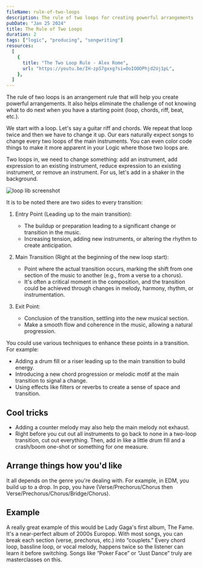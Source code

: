 ```yaml
---
fileName: rule-of-two-loops
description: The rule of two loops for creating powerful arrangements
pubDate: "Jan 25 2024"
title: The Rule of Two Loops
duration: 2
tags: ["logic", "producing", "songwriting"]
resources:
  [
    {
      title: "The Two Loop Rule - Alex Rome",
      url: "https://youtu.be/IH-zpS7gxxg?si=OoIOOOPhjd2Uj1pL",
    },
  ]
---
```


The rule of two loops is an arrangement rule that will help you create powerful arrangements. It also helps eliminate the challenge of not knowing what to do next when you have a starting point (loop, chords, riff, beat, etc.).

We start with a loop. Let's say a guitar riff and chords. We repeat that loop twice and then we have to change it up. Our ears naturally expect songs to change every two loops of the main instruments. You can even color code things to make it more apparent in your Logic where those two loops are.

Two loops in, we need to change something: add an instrument, add expression to an existing instrument, reduce expression to an existing instrument, or remove an instrument. For us, let's add in a shaker in the background.

![loop lib screenshot](/blog/rule-of-two-loops/loops-pic.png)

It is to be noted there are two sides to every transition:

1. Entry Point (Leading up to the main transition):

   - The buildup or preparation leading to a significant change or transition in the music.
   - Increasing tension, adding new instruments, or altering the rhythm to create anticipation.

2. Main Transition (Right at the beginning of the new loop start):

   - Point where the actual transition occurs, marking the shift from one section of the music to another (e.g., from a verse to a chorus).
   - It's often a critical moment in the composition, and the transition could be achieved through changes in melody, harmony, rhythm, or instrumentation.

3. Exit Point:
   - Conclusion of the transition, settling into the new musical section.
   - Make a smooth flow and coherence in the music, allowing a natural progression.

You could use various techniques to enhance these points in a transition. For example:

- Adding a drum fill or a riser leading up to the main transition to build energy.
- Introducing a new chord progression or melodic motif at the main transition to signal a change.
- Using effects like filters or reverbs to create a sense of space and transition.

## Cool tricks

- Adding a counter melody may also help the main melody not exhaust.
- Right before you cut out all instruments to go back to none in a two-loop transition, cut out everything. Then, add in like a little drum fill and a crash/boom one-shot or something for one measure.

## Arrange things how you'd like

It all depends on the genre you're dealing with. For example, in EDM, you build up to a drop. In pop, you have (Verse/Prechorus/Chorus then Verse/Prechorus/Chorus/Bridge/Chorus).

## Example

A really great example of this would be Lady Gaga's first album, The Fame. It's a near-perfect album of 2000s Europop. With most songs, you can break each section (verse, prechorus, etc.) into “couplets." Every chord loop, bassline loop, or vocal melody, happens twice so the listener can learn it before switching. Songs like “Poker Face” or “Just Dance” truly are masterclasses on this.
